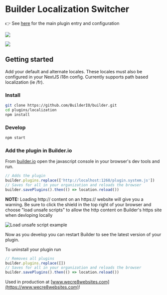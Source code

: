 # Builder Localization Switcher

👉 See [here](src/plugin.ts) for the main plugin entry and configuration

![](https://i.imgur.com/9cTB7zp.png)

![](https://i.imgur.com/GM9braZ.png)

## Getting started

Add your default and alternate locales. These locales must also be configured in your NextJS i18n config. Currently supports path based localization (ie /fr).

### Install

```bash
git clone https://github.com/BuilderIO/builder.git
cd plugins/localization
npm install
```

### Develop

```bash
npm start
```

### Add the plugin in Builder.io

From [builder.io](https://builder.io) open the javascript console in your browser's dev tools and run.

```js
// Adds the plugin
builder.plugins.replace(['http://localhost:1268/plugin.system.js'])
// Saves for all in your organization and reloads the browser
builder.savePlugins().then(() => location.reload())
```

**NOTE:** Loading http:// content on an https:// website will give you a warning. Be sure to click the shield in the top right of your browser and choose "load unsafe scripts" to allow the http content on Builder's https site when devloping locally

<img alt="Load unsafe script example" src="https://i.stack.imgur.com/uSaLL.png">

Now as you develop you can restart Builder to see the latest version of your plugin.

To uninstall your plugin run

```js
// Removes all plugins
builder.plugins.replace([])
// Saves for all in your organization and reloads the browser
builder.savePlugins().then(() => location.reload())
```

Used in production at [www.wecre8websites.com](https://www.wecre8websites.com)! 